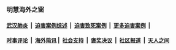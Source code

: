 
### 明慧海外之窗

####  [武汉肺炎](indexes/365.md?t=01241000) &nbsp;|&nbsp;  [迫害案例综述](indexes/328.md?t=01241000) &nbsp;|&nbsp; [迫害致死案例](indexes/277.md?t=01241000)  &nbsp;|&nbsp; [更多迫害案例](indexes/81.md?t=01241000)  &nbsp;|&nbsp; 
####  [时事评论](indexes/251.md?t=01241000) &nbsp;|&nbsp; [海外简讯](indexes/245.md?t=01241000)&nbsp;|&nbsp;  [社会支持](indexes/140.md?t=01241000) &nbsp;|&nbsp; [褒奖决议](indexes/282.md?t=01241000) &nbsp;|&nbsp; [社区报道](indexes/91.md?t=01241000)  &nbsp;|&nbsp; [天人之间](indexes/78.md?t=01241000) 

